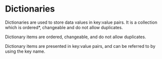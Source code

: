 # Dictionaries

Dictionaries are used to store data values in key:value pairs. 
It is a collection which is ordered*, changeable and do not allow duplicates.

Dictionary items are ordered, changeable, and do not allow duplicates.

Dictionary items are presented in key:value pairs, and can be referred to by using the key name.
